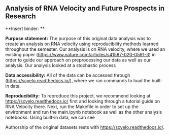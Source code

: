 ## Analysis of RNA Velocity and Future Prospects in Research

**Insert binder: **

**Purpose statement:** The purpose of this original data analysis was to create an analysis on RNA velocity using reproducibility methods learned throughout the semester. Our analysis is on RNA velocity, where we used an existing paper (https://www.nature.com/articles/s41587-020-0591-3) in order to guide our approach on preprocessing our data as well as our analysis. Our analysis looked at a stochastic process  

**Data accessibility:** All of the data can be accessed through (https://scvelo.readthedocs.io/), where we ran commands to load the built-in data.

**Reproducibility:** To reproduce this project, we recommend looking at https://scvelo.readthedocs.io/ first and looking through a tutorial guide on RNA Velocity there. Next, run the Makefile in order to set up the environment and run the main.ipynb notebook as well as the other analysis notebooks. Using built-in data, we can see   

Authorship of the original datasets rests with https://scvelo.readthedocs.io/.
